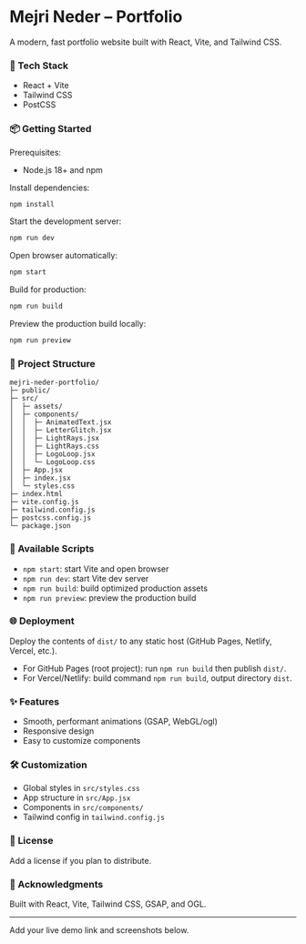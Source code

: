 # Mejri Neder – Portfolio

A modern, fast portfolio website built with React, Vite, and Tailwind CSS.

### 🚀 Tech Stack
- React + Vite
- Tailwind CSS
- PostCSS

### 📦 Getting Started
Prerequisites:
- Node.js 18+ and npm

Install dependencies:
```bash
npm install
```

Start the development server:
```bash
npm run dev
```

Open browser automatically:
```bash
npm start
```

Build for production:
```bash
npm run build
```

Preview the production build locally:
```bash
npm run preview
```

### 📁 Project Structure
```text
mejri-neder-portfolio/
├─ public/
├─ src/
│  ├─ assets/
│  ├─ components/
│  │  ├─ AnimatedText.jsx
│  │  ├─ LetterGlitch.jsx
│  │  ├─ LightRays.jsx
│  │  ├─ LightRays.css
│  │  ├─ LogoLoop.jsx
│  │  └─ LogoLoop.css
│  ├─ App.jsx
│  ├─ index.jsx
│  └─ styles.css
├─ index.html
├─ vite.config.js
├─ tailwind.config.js
├─ postcss.config.js
└─ package.json
```

### 🔧 Available Scripts
- `npm start`: start Vite and open browser
- `npm run dev`: start Vite dev server
- `npm run build`: build optimized production assets
- `npm run preview`: preview the production build

### 🌐 Deployment
Deploy the contents of `dist/` to any static host (GitHub Pages, Netlify, Vercel, etc.).

- For GitHub Pages (root project): run `npm run build` then publish `dist/`.
- For Vercel/Netlify: build command `npm run build`, output directory `dist`.

### ✨ Features
- Smooth, performant animations (GSAP, WebGL/ogl)
- Responsive design
- Easy to customize components

### 🛠️ Customization
- Global styles in `src/styles.css`
- App structure in `src/App.jsx`
- Components in `src/components/`
- Tailwind config in `tailwind.config.js`

### 📄 License
Add a license if you plan to distribute.

### 🙌 Acknowledgments
Built with React, Vite, Tailwind CSS, GSAP, and OGL.

---
Add your live demo link and screenshots below.
